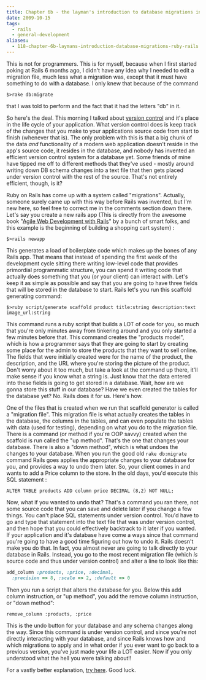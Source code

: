 ```yaml
---
title: Chapter 6b - the layman's introduction to database migrations in Ruby on Rails
date: 2009-10-15
tags:
  - rails
  - general-development
aliases:
  - 118-chapter-6b-laymans-introduction-database-migrations-ruby-rails
---
```


This is not for programmers. This is for myself, because when I first started poking at Rails 6 months ago, I didn't have any idea why I needed to edit a migration file, much less what a migration was, except that it must have something to do with a database. I only knew that because of the command 

`$>rake db:migrate`

that I was told to perform and the fact that it had the letters "db" in it.

So here's the deal. This morning I talked about [version control](posts/chapter-6a-version-control/) and it's place in the life cycle of your application. What version control does is keep track of the changes that you make to your applications source code from start to finish (whenever that is). The only problem with this is that a big chunk of the data *and* functionality of a modern web application doesn't reside in the app's source code, it resides in the database, and nobody has invented an efficient version control system for a database yet. Some friends of mine have tipped me off to different methods that they've used - mostly around writing down DB schema changes into a text file that then gets placed under version control with the rest of the source. That's not entirely efficient, though, is it?

Ruby on Rails has come up with a system called "migrations". Actually, someone surely came up with this way before Rails was invented, but I'm new here, so feel free to correct me in the comments section down there. Let's say you create a new rails app (This is directly from the awesome book "[Agile Web Development with Rails](http://www.amazon.com/Agile-Web-Development-Rails-Third/dp/1934356166/ref=sr_1_1?ie=UTF8&s=books&qid=1255546866&sr=8-1)" by a bunch of smart folks, and this example is the beginning of building a shopping cart system) :

`$>rails newapp`


This generates a load of boilerplate code which makes up the bones of any Rails app. That means that instead of spending the first week of the development cycle sitting there writing low-level code that provides primordial programmatic structure, you can spend it writing code that actually does something that you (or your client) can interact with. Let's keep it as simple as possible and say that you are going to have three fields that will be stored in the database to start. Rails let's you run this scaffold generating command:


`$>ruby script/generate scaffold product title:string description:text image_url:string`


This command runs a ruby script that builds a LOT of code for you, so much that you're only minutes away from tinkering around and you only started a few minutes before that. This command creates the "products model", which is how a programmer says that they are going to start by creating some place for the admin to store the products that they want to sell online. The fields that were initially created were for the name of the product, the description, and the URL where you're storing the picture of the product. Don't worry about it too much, but take a look at the command up there, it'll make sense if you know what a string is. Just know that the data entered into these fields is going to get stored in a database. Wait, how are we gonna store this stuff in our database? Have we even created the tables for the database yet? No. Rails does it for us. Here's how.


One of the files that is created when we run that scaffold generator is called a "migration file". This migration file is what actually creates the tables in the database, the columns in the tables, and can even populate the tables with data (used for testing), depending on what you do to the migration file. There is a command (or method if you're OOP savvy) created when the scaffold is run called the "up method". That's the one that changes your database. There is also a "down method", which is what undoes the changes to your database. When you run the good old `rake db:migrate` command Rails goes applies the appropriate changes to your database for you, and provides a way to undo them later. So, your client comes in and wants to add a Price column to the store. In the old days, you'd execute this SQL statement :


`ALTER TABLE products ADD column price DECIMAL (8,2) NOT NULL;`


Now, what if you wanted to undo that? That's a command you ran there, not some source code that you can save and delete later if you change a few things. You can't place SQL statements under version control. You'd have to go and type that statement into the text file that was under version control, and then hope that you could effectively backtrack to it later if you wanted. If your application and it's database have come a ways since that command you're going to have a good time figuring out how to undo it. Rails doesn't make you do that. In fact, you almost never are going to talk directly to your database in Rails. Instead, you go to the most recent migration file (which *is* source code and thus under version control) and alter a line to look like this:


```rb
add_column :products, :price, :decimal,
  :precision => 8, :scale => 2, :default => 0
```


Then you run a script that alters the database for you. Below this add column instruction, or "up method", you add the remove column instruction, or "down method":

`remove_column :products, :price`

This is the undo button for your database and any schema changes along the way. Since this command is under version control, and since you're not directly interacting with your database, and since Rails knows how and which migrations to apply and in what order if you ever want to go back to a previous version, you've just made your life a LOT easier. Now if you only understood what the hell you were talking about!!


For a vastly better explanation, [try here](http://guides.rubyonrails.org/migrations.html). Good luck.
